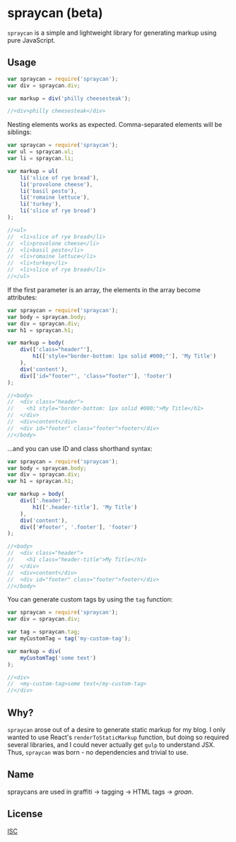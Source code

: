 # spraycan (beta)

`spraycan` is a simple and lightweight library for generating markup using pure JavaScript.

## Usage

```javascript
var spraycan = require('spraycan');
var div = spraycan.div;

var markup = div('philly cheesesteak');

//<div>philly cheesesteak</div>
```

Nesting elements works as expected. Comma-separated elements will be siblings:

```javascript
var spraycan = require('spraycan');
var ul = spraycan.ul;
var li = spraycan.li;

var markup = ul(
    li('slice of rye bread'),
    li('provolone cheese'),
    li('basil pesto'),
    li('romaine lettuce'),
    li('turkey'),
    li('slice of rye bread')
);

//<ul>
//  <li>slice of rye bread</li>
//  <li>provolone cheese</li>
//  <li>basil pesto</li>
//  <li>romaine lettuce</li>
//  <li>turkey</li>
//  <li>slice of rye bread</li>
//</ul>
```

If the first parameter is an array, the elements in the array become attributes:

```javascript
var spraycan = require('spraycan');
var body = spraycan.body;
var div = spraycan.div;
var h1 = spraycan.h1;

var markup = body(
    div(['class="header"'],
        h1(['style="border-bottom: 1px solid #000;"'], 'My Title')
    ),
    div('content'),
    div(['id="footer"', 'class="footer"'], 'footer')
);

//<body>
//  <div class="header">
//    <h1 style="border-bottom: 1px solid #000;">My Title</h1>
//  </div>
//  <div>content</div>
//  <div id="footer" class="footer">footer</div>
//</body>
```

...and you can use ID and class shorthand syntax:

```javascript
var spraycan = require('spraycan');
var body = spraycan.body;
var div = spraycan.div;
var h1 = spraycan.h1;

var markup = body(
    div(['.header'],
        h1(['.header-title'], 'My Title')
    ),
    div('content'),
    div(['#footer', '.footer'], 'footer')
);

//<body>
//  <div class="header">
//    <h1 class="header-title">My Title</h1>
//  </div>
//  <div>content</div>
//  <div id="footer" class="footer">footer</div>
//</body>
```

You can generate custom tags by using the `tag` function:

```javascript
var spraycan = require('spraycan');
var div = spraycan.div;

var tag = spraycan.tag;
var myCustomTag = tag('my-custom-tag');

var markup = div(
    myCustomTag('some text')
);

//<div>
//  <my-custom-tag>some text</my-custom-tag>
//</div>
```

## Why?

`spraycan` arose out of a desire to generate static markup for my blog. I only wanted to use React's `renderToStaticMarkup` function, but doing so required several libraries, and I could never actually get `gulp` to understand JSX. Thus, `spraycan` was born - no dependencies and trivial to use.

## Name

spraycans are used in graffiti -> tagging -> HTML tags -> *groan*.

## License

[ISC](https://en.wikipedia.org/wiki/ISC_license)